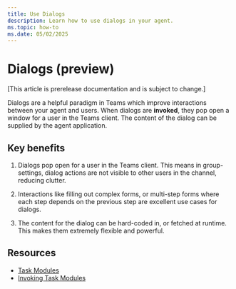 ```yaml
---
title: Use Dialogs
description: Learn how to use dialogs in your agent. 
ms.topic: how-to
ms.date: 05/02/2025
---
```


# Dialogs (preview)

[This article is prerelease documentation and is subject to change.]

Dialogs are a helpful paradigm in Teams which improve interactions between your agent and users. When dialogs are **invoked**, they pop open a window for a user in the Teams client. The content of the dialog can be supplied by the agent application.

## Key benefits

1. Dialogs pop open for a user in the Teams client. This means in group-settings, dialog actions are not visible to other users in the channel, reducing clutter.

2. Interactions like filling out complex forms, or multi-step forms where each step depends on the previous step are excellent use cases for dialogs.

3. The content for the dialog can be hard-coded in, or fetched at runtime. This makes them extremely flexible and powerful.

## Resources

- [Task Modules](/task-modules-and-cards/task-modules/what-are-task-modules)
- [Invoking Task Modules](/task-modules-and-cards/task-modules/invoking-task-modules)